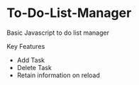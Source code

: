 # To-Do-List-Manager
Basic Javascript to do list manager

Key Features
* Add Task
* Delete Task
* Retain information on reload
